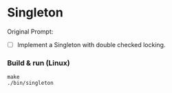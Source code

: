 # Singleton

Original Prompt:
- [ ] Implement a Singleton with double checked locking.

### Build & run (Linux)
```
make
./bin/singleton
```
